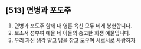## [513] 면병과 포도주

1) 면병과 포도주 함께 내 영혼 육신 모두 네게 봉헌합니다.
2) 보소서 성부여 예물 네 아들의 숭고한 희생 예물입니다.
3) 우리 자신 생각 말고 남을 참고 도우며 서로서로 사랑하자
